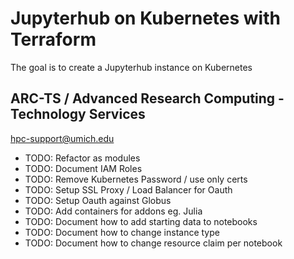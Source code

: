 # Jupyterhub on Kubernetes with Terraform

The goal is to create a Jupyterhub instance on Kubernetes 

## ARC-TS / Advanced Research Computing - Technology Services 

hpc-support@umich.edu


 * TODO: Refactor as modules
 * TODO: Document IAM Roles
 * TODO: Remove Kubernetes Password / use only certs
 * TODO: Setup SSL Proxy / Load Balancer for Oauth
 * TODO: Setup Oauth against Globus
 * TODO: Add containers for addons eg. Julia
 * TODO: Document how to add starting data to notebooks
 * TODO: Document how to change instance type
 * TODO: Document how to change resource claim per notebook
